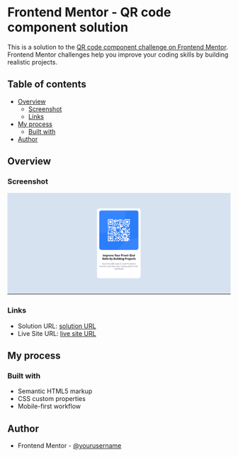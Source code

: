 # Frontend Mentor - QR code component solution

This is a solution to the [QR code component challenge on Frontend Mentor](https://www.frontendmentor.io/challenges/qr-code-component-iux_sIO_H). Frontend Mentor challenges help you improve your coding skills by building realistic projects. 

## Table of contents

- [Overview](#overview)
  - [Screenshot](#screenshot)
  - [Links](#links)
- [My process](#my-process)
  - [Built with](#built-with)
- [Author](#author)


## Overview

### Screenshot

![Screenshot](./QR-code.png)



### Links

- Solution URL: [solution URL ](https://www.frontendmentor.io/solutions/responsiveqrcode-using-html-and-css-gQqJV93eDN)
- Live Site URL: [live site URL ](https://eldon6219.github.io/responsive-qr-code-using-html-and-css/)

## My process

### Built with

- Semantic HTML5 markup
- CSS custom properties
- Mobile-first workflow




## Author


- Frontend Mentor - [@yourusername](https://www.frontendmentor.io/profile/eldon6219)


